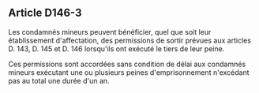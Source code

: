 Article D146-3
----
Les condamnés mineurs peuvent bénéficier, quel que soit leur établissement
d'affectation, des permissions de sortir prévues aux articles D. 143, D. 145 et
D. 146 lorsqu'ils ont exécuté le tiers de leur peine.

Ces permissions sont accordées sans condition de délai aux condamnés mineurs
exécutant une ou plusieurs peines d'emprisonnement n'excédant pas au total une
durée d'un an.
